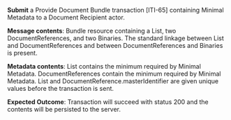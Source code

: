 **Submit** a Provide Document Bundle transaction [ITI-65] containing Minimal Metadata to a Document Recipient
actor.

**Message contents**: Bundle resource containing a List, two DocumentReferences, and two Binaries. 
The standard
linkage between List and DocumentReferences and between DocumentReferences and Binaries is present.

**Metadata contents**: List contains the minimum required by Minimal Metadata.  DocumentReferences
contain the minimum required by Minimal Metadata.
List and
DocumentReference.masterIdentifier are given unique values before the transaction is sent.

**Expected Outcome**: Transaction will succeed with status 200 and the contents will be persisted to the server.
